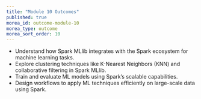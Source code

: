 ```yaml
---
title: "Module 10 Outcomes"
published: true
morea_id: outcome-module-10
morea_type: outcome
morea_sort_order: 10
---
```


* Understand how Spark MLlib integrates with the Spark ecosystem for machine learning tasks.
* Explore clustering techniques like K-Nearest Neighbors (KNN) and collaborative filtering in Spark MLlib.
* Train and evaluate ML models using Spark’s scalable capabilities.
* Design workflows to apply ML techniques efficiently on large-scale data using Spark.

